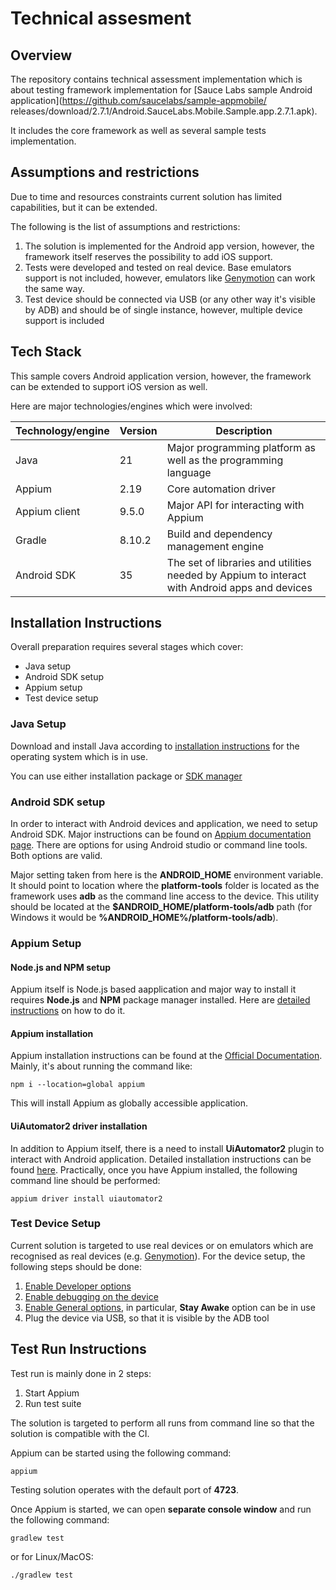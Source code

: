 # Technical assesment

## Overview

The repository contains technical assessment implementation which is 
about testing framework implementation for [Sauce Labs sample Android application](https://github.com/saucelabs/sample-appmobile/
releases/download/2.7.1/Android.SauceLabs.Mobile.Sample.app.2.7.1.apk).

It includes the core framework as well as several sample tests implementation.

## Assumptions and restrictions

Due to time and resources constraints current solution has limited capabilities, but it can be extended.

The following is the list of assumptions and restrictions:
1. The solution is implemented for the Android app version, however, the framework itself reserves the possibility to add iOS support. 
2. Tests were developed and tested on real device. Base emulators support is not included, however, emulators like [Genymotion](https://www.genymotion.com/) can work the same way.
3. Test device should be connected via USB (or any other way it's visible by ADB) and should be of single instance, however, multiple device support is included

## Tech Stack

This sample covers Android application version, however, the framework can be extended to support iOS version as well.

Here are major technologies/engines which were involved:

| Technology/engine | Version | Description                                                                                   |
|-------------------|---------|-----------------------------------------------------------------------------------------------|
| Java              | 21      | Major programming platform as well as the programming language                                |
| Appium            | 2.19    | Core automation driver                                                                        |
| Appium client     | 9.5.0   | Major API for interacting with Appium                                                         |
| Gradle            | 8.10.2  | Build and dependency management engine                                                        |
| Android SDK       | 35      | The set of libraries and utilities needed by Appium to interact with Android apps and devices |

## Installation Instructions

Overall preparation requires several stages which cover:
* Java setup
* Android SDK setup
* Appium setup
* Test device setup

### Java Setup

Download and install Java according to [installation instructions](https://www.java.com/en/download/help/download_options.html)
for the operating system which is in use.

You can use either installation package or [SDK manager](https://sdkman.io/install)

### Android SDK setup

In order to interact with Android devices and application, we need to setup Android SDK.
Major instructions can be found on [Appium documentation page](https://appium.io/docs/en/latest/quickstart/uiauto2-driver/#android-sdk).
There are options for using Android studio or command line tools. Both options are valid.

Major setting taken from here is the **ANDROID_HOME** environment variable. It should point to location where
the **platform-tools** folder is located as the framework uses **adb** as the command line access to
the device. This utility should be located at the **$ANDROID_HOME/platform-tools/adb** path (for Windows it would be **%ANDROID_HOME%/platform-tools/adb**).

### Appium Setup

#### Node.js and NPM setup

Appium itself is Node.js based aapplication and major way to install it requires **Node.js** and **NPM** package manager installed.
Here are [detailed instructions](https://docs.npmjs.com/downloading-and-installing-node-js-and-npm) on how to do it.

#### Appium installation 

Appium installation instructions can be found at the [Official Documentation](https://appium.io/docs/en/2.0/quickstart/install/).
Mainly, it's about running the command like:

``` 
npm i --location=global appium
```

This will install Appium as globally accessible application.

#### UiAutomator2 driver installation

In addition to Appium itself, there is a need to install **UiAutomator2** plugin
to interact with Android application. Detailed installation instructions can be found [here](https://appium.io/docs/en/2.0/quickstart/uiauto2-driver/).
Practically, once you have Appium installed, the following command line should be performed:

``` 
appium driver install uiautomator2
```

### Test Device Setup

Current solution is targeted to use real devices or on emulators which are recognised as real devices (e.g. [Genymotion](https://www.genymotion.com/)).
For the device setup, the following steps should be done:
1. [Enable Developer options](https://developer.android.com/studio/debug/dev-options?_gl=1*11j1v8p*_up*MQ..*_ga*MTA4MzYwOTk5Mi4xNzUyMTQ2ODg4*_ga_6HH9YJMN9M*czE3NTIxNDY4ODckbzEkZzAkdDE3NTIxNDY4ODckajYwJGwwJGgxODkyNzgzMzQ4#enable)
2. [Enable debugging on the device](https://developer.android.com/studio/debug/dev-options?_gl=1*11j1v8p*_up*MQ..*_ga*MTA4MzYwOTk5Mi4xNzUyMTQ2ODg4*_ga_6HH9YJMN9M*czE3NTIxNDY4ODckbzEkZzAkdDE3NTIxNDY4ODckajYwJGwwJGgxODkyNzgzMzQ4#Enable-debugging)
3. [Enable General options](https://developer.android.com/studio/debug/dev-options?_gl=1*11j1v8p*_up*MQ..*_ga*MTA4MzYwOTk5Mi4xNzUyMTQ2ODg4*_ga_6HH9YJMN9M*czE3NTIxNDY4ODckbzEkZzAkdDE3NTIxNDY4ODckajYwJGwwJGgxODkyNzgzMzQ4#general), in particular, **Stay Awake** option can be in use
4. Plug the device via USB, so that it is visible by the ADB tool

## Test Run Instructions

Test run is mainly done in 2 steps:
1. Start Appium
2. Run test suite

The solution is targeted to perform all runs from command line so that the solution is 
compatible with the CI.

Appium can be started using the following command:

```
appium
```

Testing solution operates with the default port of **4723**.

Once Appium is started, we can open **separate console window** and run the following command:

```
gradlew test
```

or for Linux/MacOS:

``` 
./gradlew test
```
